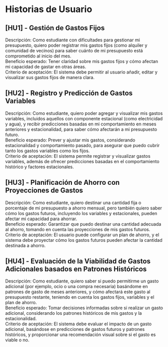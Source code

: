 # Historias de Usuario

## [HU1] - Gestión de Gastos Fijos
Descripción: Como estudiante con dificultades para gestionar mi presupuesto, quiero poder registrar mis gastos fijos (como alquiler y comunidad de vecinos) para saber cuánto de mi presupuesto está comprometido al inicio del mes.  
Beneficio esperado: Tener claridad sobre mis gastos fijos y cómo afectan mi capacidad de gastar en otras áreas.  
Criterio de aceptación: El sistema debe permitir al usuario añadir, editar y visualizar sus gastos fijos de manera clara.  

## [HU2] - Registro y Predicción de Gastos Variables
Descripción: Como estudiante, quiero poder agregar y visualizar mis gastos variables, incluidos aquellos con componente estacional (como electricidad y agua), y recibir predicciones basadas en mi comportamiento en meses anteriores y estacionalidad, para saber cómo afectarán a mi presupuesto futuro.  
Beneficio esperado: Prever y ajustar mis gastos, considerando estacionalidad y comportamiento pasado, para asegurar que puedo cubrir tanto los gastos variables como los fijos.  
Criterio de aceptación: El sistema permite registrar y visualizar gastos variables, además de ofrecer predicciones basadas en el comportamiento histórico y factores estacionales.     

## [HU3] - Planificación de Ahorro con Proyecciones de Gastos
Descripción: Como estudiante, quiero destinar una cantidad fija o porcentaje de mi presupuesto a ahorro mensual, pero también quiero saber cómo los gastos futuros, incluyendo los variables y estacionales, pueden afectar mi capacidad para ahorrar.  
Beneficio esperado: Garantizar que puedo destinar una cantidad adecuada al ahorro, tomando en cuenta las proyecciones de mis gastos futuros.  
Criterio de aceptación: El usuario puede configurar un plan de ahorro, y el sistema debe proyectar cómo los gastos futuros pueden afectar la cantidad destinada a ahorro.   

## [HU4] - Evaluación de la Viabilidad de Gastos Adicionales basados en Patrones Históricos
Descripción: Como estudiante, quiero saber si puedo permitirme un gasto adicional (por ejemplo, ocio o una compra necesaria) basándome en patrones de gasto de meses anteriores, y cómo afectará este gasto al presupuesto restante, teniendo en cuenta los gastos fijos, variables y el plan de ahorro.  
Beneficio esperado: Tomar decisiones informadas sobre si realizar un gasto adicional, considerando los patrones históricos de mis gastos y la estacionalidad.  
Criterio de aceptación: El sistema debe evaluar el impacto de un gasto adicional, basándose en predicciones de gastos futuros y patrones históricos, y proporcionar una recomendación visual sobre si el gasto es viable o no.  
